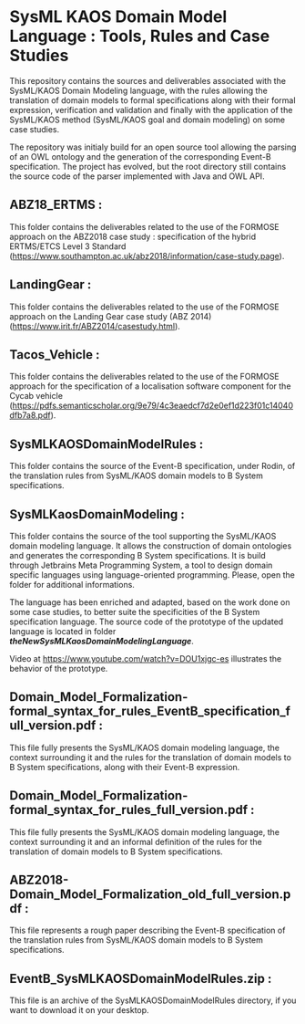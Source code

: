 # SysML KAOS Domain Model Language : Tools, Rules and Case Studies
This repository contains the sources and deliverables associated with the SysML/KAOS Domain Modeling language, with the  rules allowing the translation of domain models to formal specifications along with their formal expression, verification and validation and finally with the application of the SysML/KAOS method (SysML/KAOS goal and domain modeling) on some case studies.

The repository was initialy build for an open source tool allowing the parsing of an OWL ontology and the generation of the corresponding Event-B specification. The project has evolved, but the root directory still contains the source code of the parser implemented with Java and OWL API.

## ABZ18_ERTMS :
This folder contains the deliverables related to the use of the FORMOSE approach on the ABZ2018 case study : specification of the hybrid ERTMS/ETCS Level 3 Standard (https://www.southampton.ac.uk/abz2018/information/case-study.page).

## LandingGear :
This folder contains the deliverables related to the use of the FORMOSE approach on the Landing Gear case study (ABZ 2014) (https://www.irit.fr/ABZ2014/casestudy.html).

## Tacos_Vehicle :
This folder contains the deliverables related to the use of the FORMOSE approach for the specification of a localisation software component for the Cycab vehicle (https://pdfs.semanticscholar.org/9e79/4c3eaedcf7d2e0ef1d223f01c14040dfb7a8.pdf).

## SysMLKAOSDomainModelRules :
This folder contains the source of the Event-B specification, under Rodin, of the translation rules from SysML/KAOS domain models to B System specifications.

## SysMLKaosDomainModeling :
This folder contains the source of the tool supporting the SysML/KAOS domain modeling language. It allows the construction of
domain ontologies and generates the corresponding B System specifications. It is build through Jetbrains Meta Programming System, a tool to design domain specific languages using language-oriented programming. Please, open the folder for additional informations. 

The language has been enriched and adapted, based on the work done on some case studies, to better suite the specificities of the B System specification language. The source code of the prototype of the updated language is located in folder ***theNewSysMLKaosDomainModelingLanguage***.

Video at https://www.youtube.com/watch?v=DOU1xjgc-es illustrates the behavior of the prototype.


## Domain_Model_Formalization-formal_syntax_for_rules_EventB_specification_full_version.pdf :
This file fully presents the SysML/KAOS domain modeling language, the context surrounding it and the rules for the translation of domain models to B System specifications, along with their Event-B expression.

## Domain_Model_Formalization-formal_syntax_for_rules_full_version.pdf :
This file fully presents the SysML/KAOS domain modeling language, the context surrounding it and an informal definition of the rules for the translation of domain models to B System specifications.

## ABZ2018-Domain_Model_Formalization_old_full_version.pdf :
  This file represents a rough paper describing the Event-B specification of the translation rules from SysML/KAOS domain models to B System specifications.

## EventB_SysMLKAOSDomainModelRules.zip :
This file is an archive of the SysMLKAOSDomainModelRules directory, if you want to download it on your desktop.
